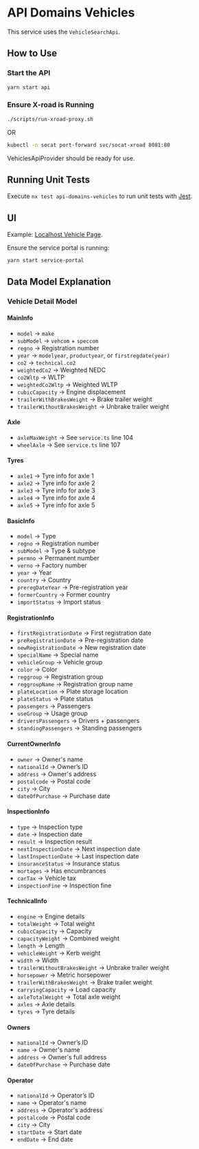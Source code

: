 # API Domains Vehicles

This service uses the `VehicleSearchApi`.

## How to Use

### Start the API

```bash
yarn start api
```

### Ensure X-road is Running

```bash
./scripts/run-xroad-proxy.sh
```

OR

```bash
kubectl -n socat port-forward svc/socat-xroad 8081:80
```

VehiclesApiProvider should be ready for use.

## Running Unit Tests

Execute `nx test api-domains-vehicles` to run unit tests with [Jest](https://jestjs.io).

## UI

Example: [Localhost Vehicle Page](http://localhost:4200/minarsidur/okutaeki).

Ensure the service portal is running:

```bash
yarn start service-portal
```

## Data Model Explanation

### Vehicle Detail Model

#### MainInfo

- `model` -> `make`
- `subModel` -> `vehcom` + `speccom`
- `regno` -> Registration number
- `year` -> `modelyear`, `productyear`, or `firstregdate(year)`
- `co2` -> `technical.co2`
- `weightedCo2` -> Weighted NEDC
- `co2Wltp` -> WLTP
- `weightedCo2Wltp` -> Weighted WLTP
- `cubicCapacity` -> Engine displacement
- `trailerWithBrakesWeight` -> Brake trailer weight
- `trailerWithoutBrakesWeight` -> Unbrake trailer weight

#### Axle

- `axleMaxWeight` -> See `service.ts` line 104
- `wheelAxle` -> See `service.ts` line 107

#### Tyres

- `axle1` -> Tyre info for axle 1
- `axle2` -> Tyre info for axle 2
- `axle3` -> Tyre info for axle 3
- `axle4` -> Tyre info for axle 4
- `axle5` -> Tyre info for axle 5

#### BasicInfo

- `model` -> Type
- `regno` -> Registration number
- `subModel` -> Type & subtype
- `permno` -> Permanent number
- `verno` -> Factory number
- `year` -> Year
- `country` -> Country
- `preregDateYear` -> Pre-registration year
- `formerCountry` -> Former country
- `importStatus` -> Import status

#### RegistrationInfo

- `firstRegistrationDate` -> First registration date
- `preRegistrationDate` -> Pre-registration date
- `newRegistrationDate` -> New registration date
- `specialName` -> Special name
- `vehicleGroup` -> Vehicle group
- `color` -> Color
- `reggroup` -> Registration group
- `reggroupName` -> Registration group name
- `plateLocation` -> Plate storage location
- `plateStatus` -> Plate status
- `passengers` -> Passengers
- `useGroup` -> Usage group
- `driversPassengers` -> Drivers + passengers
- `standingPassengers` -> Standing passengers

#### CurrentOwnerInfo

- `owner` -> Owner's name
- `nationalId` -> Owner’s ID
- `address` -> Owner's address
- `postalcode` -> Postal code
- `city` -> City
- `dateOfPurchase` -> Purchase date

#### InspectionInfo

- `type` -> Inspection type
- `date` -> Inspection date
- `result` -> Inspection result
- `nextInspectionDate` -> Next inspection date
- `lastInspectionDate` -> Last inspection date
- `insuranceStatus` -> Insurance status
- `mortages` -> Has encumbrances
- `carTax` -> Vehicle tax
- `inspectionFine` -> Inspection fine

#### TechnicalInfo

- `engine` -> Engine details
- `totalWeight` -> Total weight
- `cubicCapacity` -> Capacity
- `capacityWeight` -> Combined weight
- `length` -> Length
- `vehicleWeight` -> Kerb weight
- `width` -> Width
- `trailerWithoutBrakesWeight` -> Unbrake trailer weight
- `horsepower` -> Metric horsepower
- `trailerWithBrakesWeight` -> Brake trailer weight
- `carryingCapacity` -> Load capacity
- `axleTotalWeight` -> Total axle weight
- `axles` -> Axle details
- `tyres` -> Tyre details

#### Owners

- `nationalId` -> Owner’s ID
- `name` -> Owner's name
- `address` -> Owner's full address
- `dateOfPurchase` -> Purchase date

#### Operator

- `nationalId` -> Operator’s ID
- `name` -> Operator's name
- `address` -> Operator's address
- `postalcode` -> Postal code
- `city` -> City
- `startDate` -> Start date
- `endDate` -> End date


